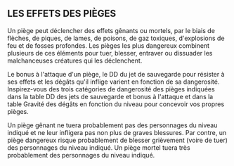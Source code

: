 ## LES EFFETS DES PIÈGES


Un piège peut déclencher des effets gênants ou mortels,
par le biais de flèches, de piques, de lames, de poisons, de
gaz toxiques, d'explosions de feu et de fosses profondes.
Les pièges les plus dangereux combinent plusieurs de
ces éléments pour tuer, blesser, entraver ou dissuader les
malchanceuses créatures qui les déclenchent.

Le bonus à l'attaque d'un piège, le DD du jet de sauvegarde
pour résister à ses effets et les dégâts qu'il inflige varient en
fonction de sa dangerosité. Inspirez-vous des trois catégories
de dangerosité des pièges indiquées dans la table DD des
jets de sauvegarde et bonus à l'attaque et dans la table
Gravité des dégâts en fonction du niveau pour concevoir vos
propres pièges.

Un piège gênant ne tuera probablement pas des
personnages du niveau indiqué et ne leur infligera pas non
plus de graves blessures. Par contre, un piège dangereux
risque probablement de blesser grièvement (voire de tuer)
des personnages du niveau indiqué. Un piège mortel tuera
très probablement des personnages du niveau indiqué.
